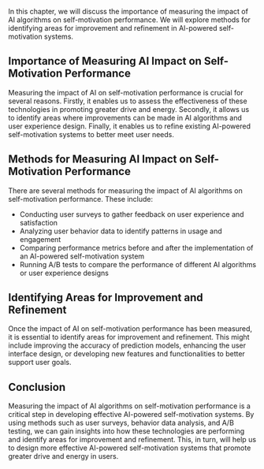 
In this chapter, we will discuss the importance of measuring the impact of AI algorithms on self-motivation performance. We will explore methods for identifying areas for improvement and refinement in AI-powered self-motivation systems.

Importance of Measuring AI Impact on Self-Motivation Performance
----------------------------------------------------------------

Measuring the impact of AI on self-motivation performance is crucial for several reasons. Firstly, it enables us to assess the effectiveness of these technologies in promoting greater drive and energy. Secondly, it allows us to identify areas where improvements can be made in AI algorithms and user experience design. Finally, it enables us to refine existing AI-powered self-motivation systems to better meet user needs.

Methods for Measuring AI Impact on Self-Motivation Performance
--------------------------------------------------------------

There are several methods for measuring the impact of AI algorithms on self-motivation performance. These include:

* Conducting user surveys to gather feedback on user experience and satisfaction
* Analyzing user behavior data to identify patterns in usage and engagement
* Comparing performance metrics before and after the implementation of an AI-powered self-motivation system
* Running A/B tests to compare the performance of different AI algorithms or user experience designs

Identifying Areas for Improvement and Refinement
------------------------------------------------

Once the impact of AI on self-motivation performance has been measured, it is essential to identify areas for improvement and refinement. This might include improving the accuracy of prediction models, enhancing the user interface design, or developing new features and functionalities to better support user goals.

Conclusion
----------

Measuring the impact of AI algorithms on self-motivation performance is a critical step in developing effective AI-powered self-motivation systems. By using methods such as user surveys, behavior data analysis, and A/B testing, we can gain insights into how these technologies are performing and identify areas for improvement and refinement. This, in turn, will help us to design more effective AI-powered self-motivation systems that promote greater drive and energy in users.
